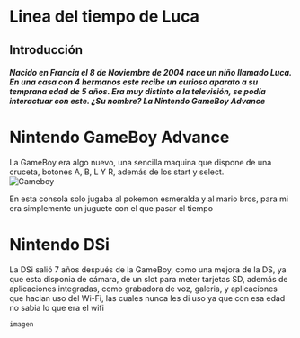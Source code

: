 
# Linea del tiempo de Luca
## Introducción
##### Nacido en Francia el 8 de Noviembre de 2004 nace un niño llamado Luca. En una casa con 4 hermanos este recibe un curioso aparato a su temprana edad de **5 años**. Era muy distinto a la televisión, se podía interactuar con este. ¿Su nombre? La Nintendo GameBoy Advance

# Nintendo GameBoy Advance
La GameBoy era algo nuevo, una sencilla maquina que dispone de una cruceta, botones A, B, L Y R, además de los start y select.  
![Gameboy](Gameboy.jpg)

En esta consola solo jugaba al pokemon esmeralda y al mario bros, para mi era simplemente un juguete con el que pasar el tiempo

# Nintendo DSi
La DSi salió 7 años después de la GameBoy, como una mejora de la DS, ya que esta disponia de cámara, de un slot para meter tarjetas SD, además de aplicaciones integradas, como grabadora de voz, galeria, y aplicaciones que hacian uso del Wi-Fi, las cuales nunca les di uso ya que con esa edad no sabia lo que era el wifi 

`imagen`

